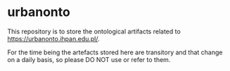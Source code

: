 # urbanonto

This repository is to store the ontological artifacts related to https://urbanonto.ihpan.edu.pl/.

For the time being the artefacts stored here are transitory and that change on a daily basis, so please DO NOT use or refer to them.